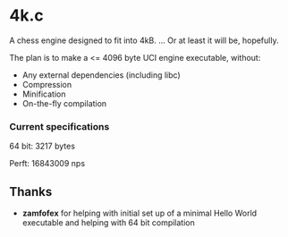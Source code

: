 # 4k.c
A chess engine designed to fit into 4kB. ... Or at least it will be, hopefully.

The plan is to make a <= 4096 byte UCI engine executable, without:
* Any external dependencies (including libc)
* Compression
* Minification
* On-the-fly compilation

### Current specifications
64 bit: 3217 bytes

Perft: 16843009 nps

## Thanks
* **zamfofex** for helping with initial set up of a minimal Hello World executable and helping with 64 bit compilation
